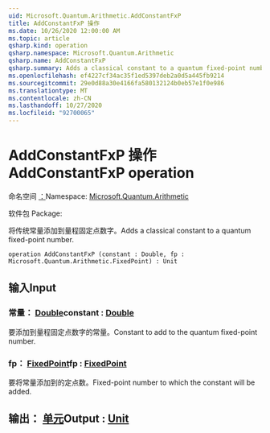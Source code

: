 ```yaml
---
uid: Microsoft.Quantum.Arithmetic.AddConstantFxP
title: AddConstantFxP 操作
ms.date: 10/26/2020 12:00:00 AM
ms.topic: article
qsharp.kind: operation
qsharp.namespace: Microsoft.Quantum.Arithmetic
qsharp.name: AddConstantFxP
qsharp.summary: Adds a classical constant to a quantum fixed-point number.
ms.openlocfilehash: ef4227cf34ac35f1ed5397deb2a0d5a445fb9214
ms.sourcegitcommit: 29e0d88a30e4166fa580132124b0eb57e1f0e986
ms.translationtype: MT
ms.contentlocale: zh-CN
ms.lasthandoff: 10/27/2020
ms.locfileid: "92700065"
---
```

# <a name="addconstantfxp-operation"></a><span data-ttu-id="2143b-102">AddConstantFxP 操作</span><span class="sxs-lookup"><span data-stu-id="2143b-102">AddConstantFxP operation</span></span>

<span data-ttu-id="2143b-103">命名空间 [：](xref:Microsoft.Quantum.Arithmetic)</span><span class="sxs-lookup"><span data-stu-id="2143b-103">Namespace: [Microsoft.Quantum.Arithmetic](xref:Microsoft.Quantum.Arithmetic)</span></span>

<span data-ttu-id="2143b-104">软件包 [](https://nuget.org/packages/)</span><span class="sxs-lookup"><span data-stu-id="2143b-104">Package: [](https://nuget.org/packages/)</span></span>


<span data-ttu-id="2143b-105">将传统常量添加到量程固定点数字。</span><span class="sxs-lookup"><span data-stu-id="2143b-105">Adds a classical constant to a quantum fixed-point number.</span></span>

```qsharp
operation AddConstantFxP (constant : Double, fp : Microsoft.Quantum.Arithmetic.FixedPoint) : Unit
```


## <a name="input"></a><span data-ttu-id="2143b-106">输入</span><span class="sxs-lookup"><span data-stu-id="2143b-106">Input</span></span>

### <a name="constant--double"></a><span data-ttu-id="2143b-107">常量： [Double](xref:microsoft.quantum.lang-ref.double)</span><span class="sxs-lookup"><span data-stu-id="2143b-107">constant : [Double](xref:microsoft.quantum.lang-ref.double)</span></span>

<span data-ttu-id="2143b-108">要添加到量程固定点数字的常量。</span><span class="sxs-lookup"><span data-stu-id="2143b-108">Constant to add to the quantum fixed-point number.</span></span>


### <a name="fp--fixedpoint"></a><span data-ttu-id="2143b-109">fp： [FixedPoint](xref:Microsoft.Quantum.Arithmetic.FixedPoint)</span><span class="sxs-lookup"><span data-stu-id="2143b-109">fp : [FixedPoint](xref:Microsoft.Quantum.Arithmetic.FixedPoint)</span></span>

<span data-ttu-id="2143b-110">要将常量添加到的定点数。</span><span class="sxs-lookup"><span data-stu-id="2143b-110">Fixed-point number to which the constant will be added.</span></span>



## <a name="output--unit"></a><span data-ttu-id="2143b-111">输出： [单元](xref:microsoft.quantum.lang-ref.unit)</span><span class="sxs-lookup"><span data-stu-id="2143b-111">Output : [Unit](xref:microsoft.quantum.lang-ref.unit)</span></span>

